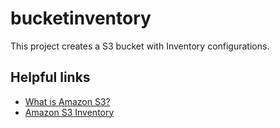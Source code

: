 # bucketinventory

This project creates a S3 bucket with Inventory configurations.

## Helpful links

- [What is Amazon S3?][1]
- [Amazon S3 Inventory][2]

[1]: https://docs.aws.amazon.com/AmazonS3/latest/userguide/Welcome.html
[2]: https://docs.aws.amazon.com/AmazonS3/latest/userguide/storage-inventory.html